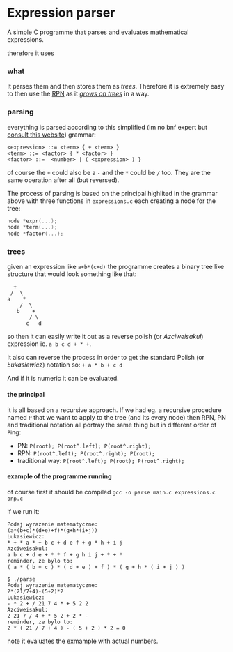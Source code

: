 # Expression parser
A simple C programme that parses and evaluates mathematical expressions.

 therefore it uses 

### what
It parses them and then stores them as _trees_. Therefore it is extremely easy to then use the [RPN](https://en.wikipedia.org/wiki/Reverse_Polish_notation) as it [_grows on trees_](https://www.youtube.com/watch?v=TrfcJCulsF4) in a way.

### parsing
everything is parsed according to this simplified (im no bnf expert but [consult this website](http://homepage.divms.uiowa.edu/~jones/compiler/spring13/notes/10.shtml)) grammar:

```grammar
<expression> ::= <term> { + <term> }
<term> ::= <factor> { * <factor> }
<factor> ::=  <number> | ( <expression> ) }
```
of course the `+` could also be a `-` and the `*` could be `/` too. They are the same operation after all (but reversed).
 
The process of parsing is based on the principal highlited in the grammar above with 
three functions in `expressions.c` each creating a node for the tree:

```C
node *expr(...);
node *term(...);
node *factor(...);
```

### trees
given an expression like `a+b*(c+d)` the programme creates a binary tree like structure that would look something like that:

```
  +
 /  \
a    *
    /  \
   b    +
       / \
      c   d
```

so then it can easily write it out as a reverse polish (or _Azciweisakuł_) expression ie. `a b c d + * +`.

It also can reverse the process in order to get the standard Polish (or _Łukasiewicz_) notation so:
`+ a * b + c d` 

And if it is numeric it can be evaluated.

#### the principal
it is all based on a recursive approach. If we had eg. a recursive procedure named `P` that we want to apply to the tree (and its every node) then RPN, PN and traditional notation all portray the same thing but in different order of `P`ing:

* PN: `P(root); P(root^.left); P(root^.right);`
* RPN: `P(root^.left); P(root^.right); P(root);`
* traditional way: `P(root^.left); P(root); P(root^.right);`


#### example of the programme running
of course first it should be compiled `gcc -o parse main.c expressions.c onp.c`

if we run it:
```$ ./parse
Podaj wyrazenie matematyczne:
(a*(b+c)*(d+e)+f)*(g+h*(i+j))
Lukasiewicz:
* + * a * + b c + d e f + g * h + i j 
Azciweisakul:
a b c + d e + * * f + g h i j + * + * 
reminder, ze bylo to:
( a * ( b + c ) * ( d + e ) + f ) * ( g + h * ( i + j ) ) 

$ ./parse
Podaj wyrazenie matematyczne:
2*(21/7+4)-(5+2)*2
Lukasiewicz:
- * 2 + / 21 7 4 * + 5 2 2 
Azciweisakul:
2 21 7 / 4 + * 5 2 + 2 * - 
reminder, ze bylo to:
2 * ( 21 / 7 + 4 ) - ( 5 + 2 ) * 2 = 0                                     
```
note it evaluates the exmample with actual numbers.

